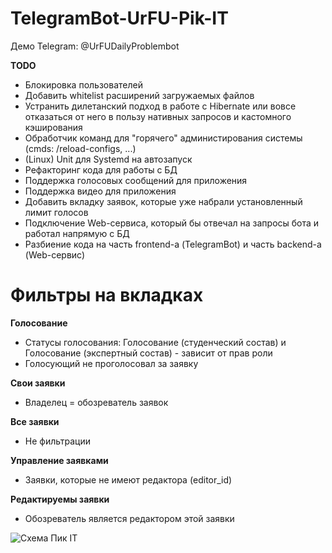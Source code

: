 # TelegramBot-UrFU-Pik-IT

Демо Telegram: @UrFUDailyProblembot

**TODO**
- Блокировка пользователей
- Добавить whitelist расширений загружаемых файлов
- Устранить дилетанский подход в работе с Hibernate или вовсе отказаться от него в пользу нативных запросов и кастомного кэширования
- Обработчик команд для "горячего" администирования системы (cmds: /reload-configs, ...)
- (Linux) Unit для Systemd на автозапуск
- Рефакторинг кода для работы с БД
- Поддержка голосовых сообщений для приложения
- Поддержка видео для приложения
- Добавить вкладку заявок, которые уже набрали установленный лимит голосов
- Подключение Web-сервиса, который бы отвечал на запросы бота и работал напрямую с БД
- Разбиение кода на часть frontend-а (TelegramBot) и часть backend-а (Web-сервис)

# Фильтры на вкладках

**Голосование**
* Статусы голосования: Голосование (студенческий состав) и Голосование (экспертный состав) - зависит от прав роли
* Голосующий не проголосовал за заявку

**Свои заявки**
* Владелец = обозреватель заявок

**Все заявки**
* Не фильтрации

**Управление заявками**
* Заявки, которые не имеют редактора (editor_id)

**Редактируемы заявки**
* Обозреватель является редактором этой заявки

![Схема Пик IT](https://user-images.githubusercontent.com/21179689/114271128-46f91e00-9a29-11eb-81b8-f74e75303a87.png)
